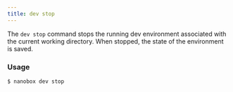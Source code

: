 ```yaml
---
title: dev stop
---
```


The `dev stop` command stops the running dev environment associated with the current working directory. When stopped, the state of the environment is saved.

### Usage
```bash
$ nanobox dev stop
```
